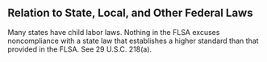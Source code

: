 ## Relation to State, Local, and Other Federal Laws

Many states have child labor laws. Nothing in the FLSA excuses noncompliance with a state law that establishes a higher standard than that provided in the FLSA. See 29 U.S.C. 218(a).